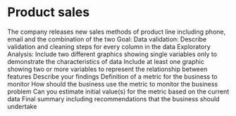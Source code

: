 # Product sales
The company releases new sales methods of product line including phone, email and the combination of the two
Goal:
Data validation:
Describe validation and cleaning steps for every column in the data
Exploratory Analysis:
Include two different graphics showing single variables only to demonstrate the characteristics of data
Include at least one graphic showing two or more variables to represent the relationship between features
Describe your findings
Definition of a metric for the business to monitor
How should the business use the metric to monitor the business problem
Can you estimate initial value(s) for the metric based on the current data
Final summary including recommendations that the business should undertake
